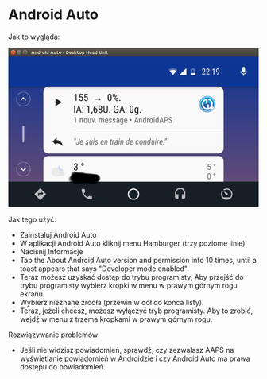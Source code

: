 # Android Auto

Jak to wygląda:

![Screenshot 1](../images/Android-auto1.png)

Jak tego użyć:

* Zainstaluj Android Auto
* W aplikacji Android Auto kliknij menu Hamburger (trzy poziome linie)
* Naciśnij Informacje
* Tap the About Android Auto version and permission info 10 times, until a toast appears that says "Developer mode enabled".
* Teraz możesz uzyskać dostęp do trybu programisty, Aby przejść do trybu programisty wybierz kropki w menu w prawym górnym rogu ekranu.
* Wybierz nieznane źródła (przewiń w dół do końca listy).
* Teraz, jeżeli chcesz, możesz wyłączyć tryb programisty. Aby to zrobić, wejdź w menu z trzema kropkami w prawym górnym rogu.

Rozwiązywanie problemów

* Jeśli nie widzisz powiadomień, sprawdź, czy zezwalasz AAPS na wyświetlanie powiadomień w Androidzie i czy Android Auto ma prawa dostępu do powiadomień.